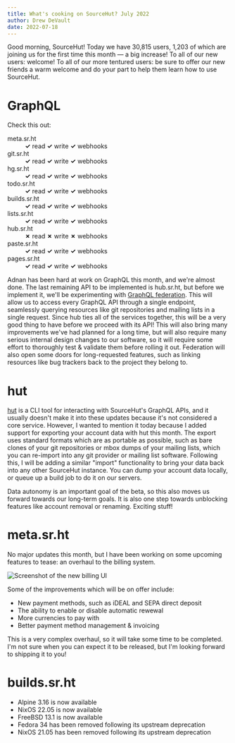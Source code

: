 ```yaml
---
title: What's cooking on SourceHut? July 2022
author: Drew DeVault
date: 2022-07-18
---
```


Good morning, SourceHut! Today we have 30,815 users, 1,203 of which are joining
us for the first time this month &mdash; a big increase! To all of our new
users: welcome! To all of our more tentured users: be sure to offer our new
friends a warm welcome and do your part to help them learn how to use SourceHut.

# GraphQL

Check this out:

<dl>
  <dt>meta.sr.ht</dt>
  <dd><strong class="text-success">✓</strong> read <strong class="text-success">✓</strong> write <strong class="text-success">✓</strong> webhooks</dd>
  <dt>git.sr.ht</dt>
  <dd><strong class="text-success">✓</strong> read <strong class="text-success">✓</strong> write <strong class="text-success">✓</strong> webhooks</dd>
  <dt>hg.sr.ht</dt>
  <dd><strong class="text-success">✓</strong> read <strong class="text-success">✓</strong> write <strong class="text-success">✓</strong> webhooks</dd>
  <dt>todo.sr.ht</dt>
  <dd><strong class="text-success">✓</strong> read <strong class="text-success">✓</strong> write <strong class="text-success">✓</strong> webhooks</dd>
  <dt>builds.sr.ht</dt>
  <dd><strong class="text-success">✓</strong> read <strong class="text-success">✓</strong> write <strong class="text-success">✓</strong> webhooks</dd>
  <dt>lists.sr.ht</dt>
  <dd><strong class="text-success">✓</strong> read <strong class="text-success">✓</strong> write <strong class="text-success">✓</strong> webhooks</dd>
  <dt>hub.sr.ht</dt>
  <dd><strong class="text-danger">✗</strong> read <strong class="text-danger">✗</strong> write <strong class="text-danger">✗</strong> webhooks</dd>
  <dt>paste.sr.ht</dt>
  <dd><strong class="text-success">✓</strong> read <strong class="text-success">✓</strong> write <strong class="text-success">✓</strong> webhooks</dd>
  <dt>pages.sr.ht</dt>
  <dd><strong class="text-success">✓</strong> read <strong class="text-success">✓</strong> write <strong class="text-success">✓</strong> webhooks</dd>
</dl>

Adnan has been hard at work on GraphQL this month, and we're almost done. The
last remaining API to be implemented is hub.sr.ht, but before we implement it,
we'll be experimenting with [GraphQL federation]. This will allow us to access
every GraphQL API through a single endpoint, seamlessly querying resources like
git repositories and mailing lists in a single request. Since hub ties all of
the services together, this will be a very good thing to have before we proceed
with its API! This will also bring many improvements we've had planned for a
long time, but will also require many serious internal design changes to our
software, so it will require some effort to thoroughly test & validate them
before rolling it out. Federation will also open some doors for long-requested
features, such as linking resources like bug trackers back to the project they
belong to.

[GraphQL federation]: https://www.apollographql.com/docs/federation/

# hut

[hut] is a CLI tool for interacting with SourceHut's GraphQL APIs, and it
usually doesn't make it into these updates because it's not considered a core
service. However, I wanted to mention it today because I added support for
exporting your account data with hut this month. The export uses standard
formats which are as portable as possible, such as bare clones of your git
repositories or mbox dumps of your mailing lists, which you can re-import into
any git provider or mailing list software. Following this, I will be adding a
similar "import" functionality to bring your data back into any other SourceHut
instance. You can dump your account data locally, or queue up a build job to do
it on our servers.

[hut]: https://sr.ht/~emersion/hut/

Data autonomy is an important goal of the beta, so this also moves us forward
towards our long-term goals. It is also one step towards unblocking features
like account removal or renaming. Exciting stuff!

# meta.sr.ht

No major updates this month, but I have been working on some upcoming features
to tease: an overhaul to the billing system.

![Screenshot of the new billing UI](https://l.sr.ht/wPDl.png)

Some of the improvements which will be on offer include:

- New payment methods, such as iDEAL and SEPA direct deposit
- The ability to enable or disable automatic rewewal
- More currencies to pay with
- Better payment method management & invoicing

This is a very complex overhaul, so it will take some time to be completed. I'm
not sure when you can expect it to be released, but I'm looking forward to
shipping it to you!

# builds.sr.ht

- Alpine 3.16 is now available
- NixOS 22.05 is now available
- FreeBSD 13.1 is now available
- Fedora 34 has been removed following its upstream deprecation
- NixOS 21.05 has been removed following its upstream deprecation

